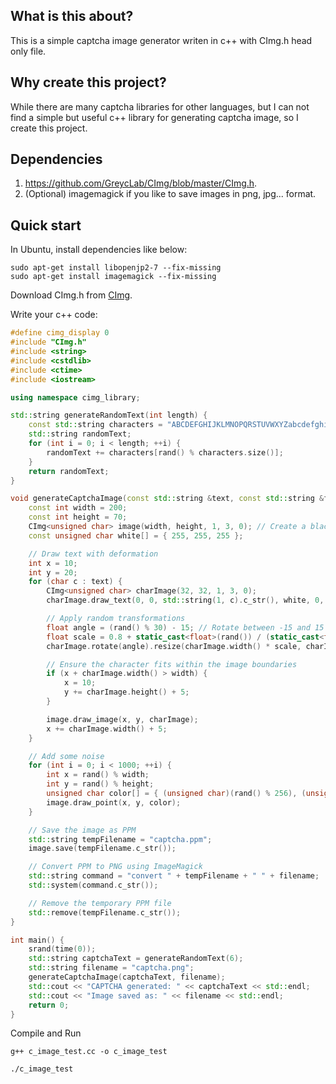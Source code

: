 ## What is this about?
This is a simple captcha image generator writen in c++ with CImg.h head only file.

## Why create this project?

While there are many captcha libraries for other languages, but I can not find a simple
but useful c++ library for generating captcha image, so I create this project.

## Dependencies

1. https://github.com/GreycLab/CImg/blob/master/CImg.h.
2. (Optional) imagemagick if you like to save images in png, jpg... format.

## Quick start

In Ubuntu, install dependencies like below:

```shell
sudo apt-get install libopenjp2-7 --fix-missing
sudo apt-get install imagemagick --fix-missing
```

Download CImg.h from [CImg](https://github.com/GreycLab/CImg/blob/master/CImg.h).

Write your c++ code:

```c++
#define cimg_display 0
#include "CImg.h"
#include <string>
#include <cstdlib>
#include <ctime>
#include <iostream>

using namespace cimg_library;

std::string generateRandomText(int length) {
    const std::string characters = "ABCDEFGHIJKLMNOPQRSTUVWXYZabcdefghijklmnopqrstuvwxyz0123456789";
    std::string randomText;
    for (int i = 0; i < length; ++i) {
        randomText += characters[rand() % characters.size()];
    }
    return randomText;
}

void generateCaptchaImage(const std::string &text, const std::string &filename) {
    const int width = 200;
    const int height = 70;
    CImg<unsigned char> image(width, height, 1, 3, 0); // Create a black image
    const unsigned char white[] = { 255, 255, 255 };

    // Draw text with deformation
    int x = 10;
    int y = 20;
    for (char c : text) {
        CImg<unsigned char> charImage(32, 32, 1, 3, 0);
        charImage.draw_text(0, 0, std::string(1, c).c_str(), white, 0, 1, 32);

        // Apply random transformations
        float angle = (rand() % 30) - 15; // Rotate between -15 and 15 degrees
        float scale = 0.8 + static_cast<float>(rand()) / (static_cast<float>(RAND_MAX / (1.2 - 0.8))); // Scale between 0.8 and 1.2
        charImage.rotate(angle).resize(charImage.width() * scale, charImage.height() * scale);

        // Ensure the character fits within the image boundaries
        if (x + charImage.width() > width) {
            x = 10;
            y += charImage.height() + 5;
        }

        image.draw_image(x, y, charImage);
        x += charImage.width() + 5;
    }

    // Add some noise
    for (int i = 0; i < 1000; ++i) {
        int x = rand() % width;
        int y = rand() % height;
        unsigned char color[] = { (unsigned char)(rand() % 256), (unsigned char)(rand() % 256), (unsigned char)(rand() % 256) };
        image.draw_point(x, y, color);
    }

    // Save the image as PPM
    std::string tempFilename = "captcha.ppm";
    image.save(tempFilename.c_str());

    // Convert PPM to PNG using ImageMagick
    std::string command = "convert " + tempFilename + " " + filename;
    std::system(command.c_str());

    // Remove the temporary PPM file
    std::remove(tempFilename.c_str());
}

int main() {
    srand(time(0));
    std::string captchaText = generateRandomText(6);
    std::string filename = "captcha.png";
    generateCaptchaImage(captchaText, filename);
    std::cout << "CAPTCHA generated: " << captchaText << std::endl;
    std::cout << "Image saved as: " << filename << std::endl;
    return 0;
}

```

Compile and Run

```shell
g++ c_image_test.cc -o c_image_test 

./c_image_test
```
